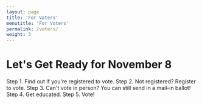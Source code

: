 ```yaml
---
layout: page
title: 'For Voters'
menutitle: 'For Voters'
permalink: /voters/
weight: 3
---
```


# Let's Get Ready for November 8

Step 1. Find out if you're registered to vote.
Step 2. Not registered? Register to vote.
Step 3. Can't vote in person? You can still send in a mail-in ballot!
Step 4. Get educated.
Step 5. Vote!